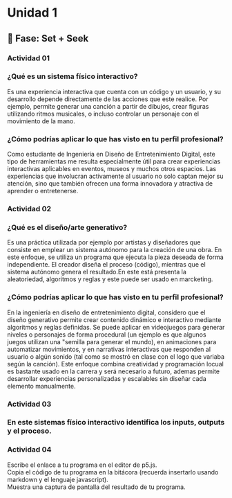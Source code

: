 # Unidad 1

## 🔎 Fase: Set + Seek

### Actividad 01  
### ¿Qué es un sistema físico interactivo? 

Es una experiencia interactiva que cuenta con un código y un usuario, y su desarrollo depende directamente de las acciones que este realice. Por ejemplo, permite generar una canción a partir de dibujos, crear figuras utilizando ritmos musicales, o incluso controlar un personaje con el movimiento de la mano.  

### ¿Cómo podrías aplicar lo que has visto en tu perfil profesional?  

Como estudiante de Ingeniería en Diseño de Entretenimiento Digital, este tipo de herramientas me resulta especialmente útil para crear experiencias interactivas aplicables en eventos, museos y muchos otros espacios. Las experiencias que involucran activamente al usuario no solo captan mejor su atención, sino que también ofrecen una forma innovadora y atractiva de aprender o entretenerse.  


### Actividad 02  

### ¿Qué es el diseño/arte generativo?  

Es una práctica utilizada por ejemplo por artistas y diseñadores que consiste en emplear un sistema autónomo para la creación de una obra. En este enfoque, se utiliza un programa que ejecuta la pieza deseada de forma independiente. El creador diseña el proceso (código), mientras que el sistema autónomo genera el resultado.En este está presenta la aleatoriedad, algoritmos y reglas y este puede ser usado en marcketing.  

### ¿Cómo podrías aplicar lo que has visto en tu perfil profesional?  

En la ingeniería en diseño de entretenimiento digital, considero que el diseño generativo permite crear contenido dinámico e interactivo mediante algoritmos y reglas definidas. Se puede aplicar en videojuegos para generar niveles o personajes de forma procedural (un ejemplo es que algunos juegos utilizan una "semilla para generar el mundo), en animaciones para automatizar movimientos, y en narrativas interactivas que responden al usuario o algún sonido (tal como se mostró en clase con el logo que variaba según la canción). Este enfoque combina creatividad y programación locual es bastante usado en la carrera y será necesario a futuro, ademas permite desarrollar experiencias personalizadas y escalables sin diseñar cada elemento manualmente.


### Actividad 03  

### En este sistemas físico interactivo identifica los inputs, outputs y el proceso.  



### Actividad 04  

Escribe el enlace a tu programa en el editor de p5.js.  
Copia el código de tu programa en la bitácora (recuerda insertarlo usando markdown y el lenguaje javascript).  
Muestra una captura de pantalla del resultado de tu programa.  
